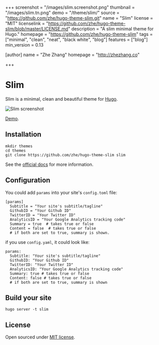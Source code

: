 +++
screenshot = "/images/slim.screenshot.png"
thumbnail = "/images/slim.tn.png"
demo = "/theme/slim/"
source = "https://github.com/zhe/hugo-theme-slim.git"
name = "Slim"
license = "MIT"
licenselink = "https://github.com/zhe/hugo-theme-slim/blob/master/LICENSE.md"
description = "A slim minimal theme for Hugo."
homepage = "https://github.com/zhe/hugo-theme-slim"
tags = ["minimal", "clean", "neat", "black white", "blog"]
features = ["blog"]
min_version = 0.13

[author]
    name = "Zhe Zhang"
    homepage = "http://zhezhang.co"

+++

# Slim

Slim is a minimal, clean and beautiful theme for [Hugo](http://gohugo.io/).

![Slim screenshot](https://raw.githubusercontent.com/zhe/hugo-theme-slim/master/images/screenshot.png)

[Demo](http://zhezhang.co).

## Installation

```
mkdir themes
cd themes
git clone https://github.com/zhe/hugo-theme-slim slim
```

See the [official docs](http://gohugo.io/themes/installing) for more information.

## Configuration
You could add `params` into your site's `config.toml` file:

```
[params]
  Subtitle = "Your site's subtitle/tagline"
  GithubID = "Your Github ID"
  TwitterID = "Your Twitter ID"
  AnalyticsID = "Your Google Analytics tracking code"
  Summary = true  # takes true or false
  Content = false  # takes true or false
  # if both are set to true, summary is shown.
```

if you use `config.yaml`, it could look like:

```
params:
  Subtitle: "Your site's subtitle/tagline"
  GithubID: "Your Github ID"
  TwitterID: "Your Twitter ID"
  AnalyticsID: "Your Google Analytics tracking code"
  Summary: true # takes true or false
  Content: false # takes true or false
  # if both are set to true, summary is shown
```

## Build your site

```
hugo server -t slim
```


## License

Open sourced under [MIT license](https://github.com/zhe/hugo-theme-slim/blob/master/LICENSE.md).
